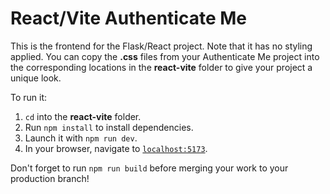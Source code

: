 # React/Vite Authenticate Me

This is the frontend for the Flask/React project. Note that it has no styling
applied. You can copy the **.css** files from your Authenticate Me project into
the corresponding locations in the **react-vite** folder to give your project a
unique look.

To run it:

1. `cd` into the **react-vite** folder.
2. Run `npm install` to install dependencies.
3. Launch it with `npm run dev`.
4. In your browser, navigate to [`localhost:5173`].

Don't forget to run `npm run build` before merging your work to your production
branch!

[`localhost:5173`]: http://localhost:5173/
